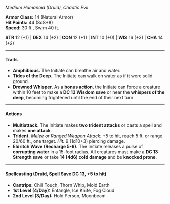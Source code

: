 _Medium Humanoid (Druid), Chaotic Evil_

**Armor Class:** 14 (Natural Armor)  
**Hit Points:** 44 (8d8+8)  
**Speed:** 30 ft., Swim 40 ft.

**STR** 12 (+1) | **DEX** 14 (+2) | **CON** 12 (+1) | **INT** 10 (+0) | **WIS** 16 (+3) | **CHA** 14 (+2)

---

#### **Traits**

- **Amphibious.** The Initiate can breathe air and water.
- **Tides of the Deep.** The Initiate can walk on water as if it were solid ground.
- **Drowned Whisper.** As a **bonus action**, the Initiate can force a creature within 10 feet to make a **DC 13 Wisdom save** or hear the **whispers of the deep**, becoming frightened until the end of their next turn.

---

#### **Actions**

- **Multiattack.** The Initiate makes **two trident attacks** or casts a spell and makes **one attack**.
- **Trident.** _Melee or Ranged Weapon Attack:_ +5 to hit, reach 5 ft. or range 20/60 ft., one target. _Hit:_ 9 (1d10+3) piercing damage.
- **Eldritch Wave (Recharge 5-6).** The Initiate releases a pulse of **corrupting water** in a 15-foot radius. All creatures must make a **DC 13 Strength save** or take **14 (4d6) cold damage** and be **knocked prone**.

---

#### **Spellcasting (Druid, Spell Save DC 13, +5 to hit)**

- **Cantrips:** Chill Touch, Thorn Whip, Mold Earth
- **1st Level (4/Day):** Entangle, Ice Knife, Fog Cloud
- **2nd Level (3/Day):** Hold Person, Moonbeam
